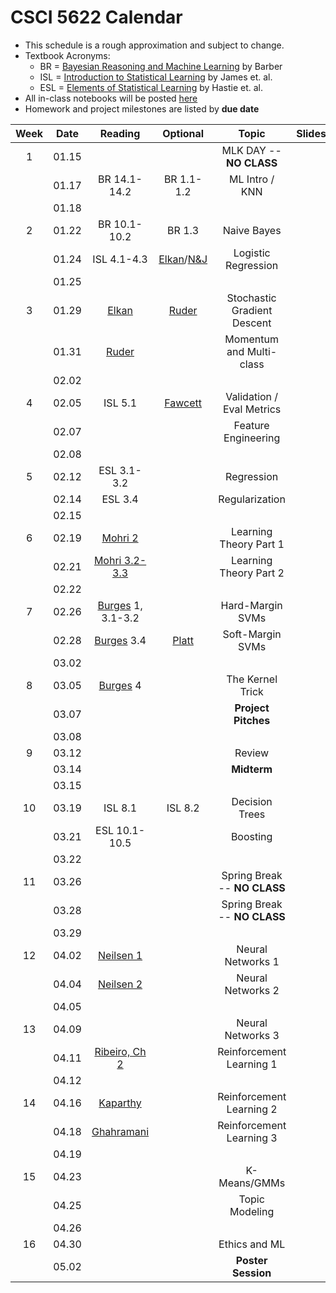 # CSCI 5622 Calendar

- This schedule is a rough approximation and subject to change.
- Textbook Acronyms: 
	- BR = [Bayesian Reasoning and Machine Learning](http://web4.cs.ucl.ac.uk/staff/D.Barber/pmwiki/pmwiki.php?n=Brml.Online) by Barber 
	- ISL = [Introduction to Statistical Learning](http://www-bcf.usc.edu/~gareth/ISL/) by James et. al. 
	- ESL = [Elements of Statistical Learning](https://web.stanford.edu/~hastie/ElemStatLearn/) by Hastie et. al. 
- All in-class notebooks will be posted [here](https://github.com/chrisketelsen/csci5622notebooks) 
- Homework and project milestones are listed by **due date** 

| Week | Date 		  | Reading          |  Optional   |                Topic             	 | Slides   | Hmwk  	| 
|:----:|:------------:| :---------------:|:-----------:|:-----------------------------------:|:--------:|:---------:|
| 1    | 01.15        | 		         | 			   | MLK DAY -- **NO CLASS**			 |			|			| 
|      | 01.17        | BR 14.1-14.2	 | BR 1.1-1.2  | ML Intro / KNN						 |	        |           | 
|      | 01.18        | 		         | 			   |                            		 |			|			| 
| 2    | 01.22        | BR 10.1-10.2     | BR 1.3      | Naive Bayes 						 |	        |           | 
|      | 01.24        | ISL 4.1-4.3     | [Elkan](http://cseweb.ucsd.edu/~elkan/250B/logreg.pdf)/[N&J](http://ai.stanford.edu/~ang/papers/nips01-discriminativegenerative.pdf)   | Logistic Regression			       |	      |	          | 
|      | 01.25        | 		         | 			   |                            		 |			| KNN		| 
| 3    | 01.29        | [Elkan](http://cseweb.ucsd.edu/~elkan/250B/logreg.pdf)      |[Ruder](http://sebastianruder.com/optimizing-gradient-descent/)									         | Stochastic Gradient Descent 		   |          |           | 
|      | 01.31        | [Ruder](http://sebastianruder.com/optimizing-gradient-descent/)			 																	      | 			       | Momentum and Multi-class            |			|			| 
|      | 02.02        | 		         | 			   |                            		 |			| Groups	| 
| 4    | 02.05        | ISL 5.1		 | [Fawcett](http://people.inf.elte.hu/kiss/13dwhdm/roc.pdf)																				               | Validation / Eval Metrics 			 |          |			| 
|      | 02.07        | 				 | 			   | Feature Engineering 				 |	 		|			| 
|      | 02.08        | 		         | 			   |                            		 |			| LogReg	| 
| 5    | 02.12        | ESL 3.1-3.2	 | 			       | Regression 			      		 |          |           | 
|      | 02.14        | ESL 3.4		 |                 | Regularization						 |          |			| 
|      | 02.15        | 		         | 			   |                            		 |			|			| 
| 6    | 02.19        | [Mohri 2](https://piazza.com/class_profile/get_resource/ixrtksejs0v6pp/izbrfxujamyrv)   														         | 			   | Learning Theory Part 1			     |          |           | 
|      | 02.21        | [Mohri 3.2-3.3](https://piazza.com/class_profile/get_resource/ixrtksejs0v6pp/izbrfxujamyrv) 														     | 			   | Learning Theory Part 2				 |	  		|			| 
|      | 02.22        | 		         | 			   |                            		 |			| FeatEngr	| 
| 7    | 02.26        | [Burges](https://www.microsoft.com/en-us/research/publication/a-tutorial-on-support-vector-machines-for-pattern-recognition/) 1, 3.1-3.2 		  |	     	           | Hard-Margin SVMs 	                 |          |           | 
|      | 02.28        | [Burges](https://www.microsoft.com/en-us/research/publication/a-tutorial-on-support-vector-machines-for-pattern-recognition/) 3.4 													 | [Platt](https://www.microsoft.com/en-us/research/wp-content/uploads/2016/02/smo-book.pdf)		          | Soft-Margin SVMs    				| 	 	   |           | 
|      | 03.02        | 		         | 			   |                            		 |			| Proposal	| 
| 8    | 03.05        | [Burges](https://www.microsoft.com/en-us/research/publication/a-tutorial-on-support-vector-machines-for-pattern-recognition/) 4 				| 			           | The Kernel Trick 					 |	  	    |			| 
|      | 03.07        | 				 | 			   | **Project Pitches**                 |	 		|			| 
|      | 03.08        | 		         | 			   |                            		 |			| Theory	| 
| 9    | 03.12        | 			     | 			   |  Review 							 |          | Feedback  | 
|      | 03.14        | 			     | 			   | **Midterm**  					     |			|			| 
|      | 03.15        | 		         | 			   |                            		 |			|			| 
| 10   | 03.19        | ISL 8.1   		 | ISL 8.2	   | Decision Trees						 |	        |          	| 
|      | 03.21        | ESL 10.1-10.5	 | 			   | Boosting 							 | 	        |			| 
|      | 03.22        | 		         | 			   |                            		 |			| SVM    	| 
| 11   | 03.26        | 			     | 			   | Spring Break -- **NO CLASS**		 |			|			| 
|      | 03.28        | 			     | 			   | Spring Break -- **NO CLASS**		 |			|			| 
|      | 03.29        | 		         | 			   |                            		 |			|			| 
| 12   | 04.02        | [Neilsen 1](http://neuralnetworksanddeeplearning.com/chap1.html) 																				 | 			           | Neural Networks 1					 |          |           | 
|      | 04.04        | [Neilsen 2](http://neuralnetworksanddeeplearning.com/chap2.html) 																				 | 			           | Neural Networks 2					 |	 		|			| 
|      | 04.05        | 		         | 			   |                            		 |			| ProgReport| 
| 13   | 04.09        | 				 | 			   | Neural Networks 3                   |          |          |
|      | 04.11        | [Ribeiro, Ch 2](http://neuro.bstu.by/ai/To-dom/My_research/Papers-2.0/RL-tutorial/rlearn2.pdf)  												 | 			           | Reinforcement Learning 1			 |			| Feedback 	| 
|      | 04.12        | 		         | 			   |                            		 |			| Boosting	| 
| 14   | 04.16        | [Kaparthy](http://karpathy.github.io/2016/05/31/rl/)																							 | 			           | Reinforcement Learning 2			 |	        |           | 
|      | 04.18        | [Ghahramani](http://mlg.eng.cam.ac.uk/zoubin/papers/ijprai.pdf) 																				 | 			           | Reinforcement Learning 3            |			|			| 
|      | 04.19        | 		         | 			   |                            		 |			|           | 
| 15   | 04.23        | 				 |  		   | K-Means/GMMs                        |			|			| 
|      | 04.25        | 				 | 			   | Topic Modeling						 |	        |			| 
|      | 04.26        | 		         | 			   |                            		 |			| NeuralNets| 
| 16   | 04.30        | 				 | 			   | Ethics and ML                       |			|			| 
|      | 05.02        | 				 | 			   | **Poster Session**                  |			|           |


